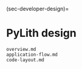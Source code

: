 (sec-developer-design)=
# PyLith design

```{toctree}
overview.md
application-flow.md
code-layout.md
```
